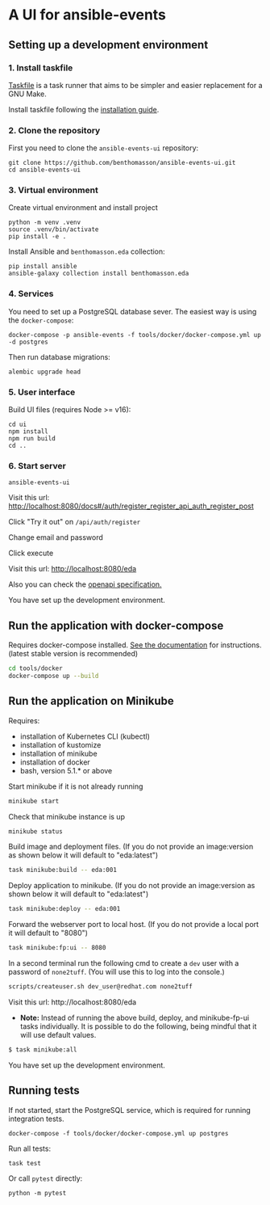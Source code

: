# A UI for ansible-events

## Setting up a development environment

### 1. Install taskfile

[Taskfile](https://taskfile.dev/) is a task runner that aims to be simpler and easier
replacement for a GNU Make.

Install taskfile following the [installation guide](https://taskfile.dev/installation/).

### 2. Clone the repository

First you need to clone the `ansible-events-ui` repository:

```shell
git clone https://github.com/benthomasson/ansible-events-ui.git
cd ansible-events-ui
```

### 3. Virtual environment

Create virtual environment and install project

```shell
python -m venv .venv
source .venv/bin/activate
pip install -e .
```

Install Ansible and `benthomasson.eda` collection:

```shell
pip install ansible
ansible-galaxy collection install benthomasson.eda
```

### 4. Services

You need to set up a PostgreSQL database sever. The easiest way is using the `docker-compose`:

```shell
docker-compose -p ansible-events -f tools/docker/docker-compose.yml up -d postgres
```

Then run database migrations:

```shell
alembic upgrade head
```

### 5. User interface

Build UI files (requires Node >= v16):

```shell
cd ui
npm install
npm run build
cd ..
```

### 6. Start server

```shell
ansible-events-ui
```

Visit this url: <http://localhost:8080/docs#/auth/register_register_api_auth_register_post>

Click "Try it out" on `/api/auth/register`

Change email and password

Click execute

Visit this url: <http://localhost:8080/eda>

Also you can check the [openapi specification.](http://localhost:8080/docs)

You have set up the development environment.

## Run the application with docker-compose

Requires docker-compose installed. [See the documentation](https://docs.docker.com/compose/install/) for instructions. (latest stable version is recommended)

```sh
cd tools/docker
docker-compose up --build
```

## Run the application on Minikube

Requires:
* installation of Kubernetes CLI (kubectl)
* installation of kustomize
* installation of minikube
* installation of docker
* bash, version 5.1.* or above

Start minikube if it is not already running
```sh
minikube start
```
Check that minikube instance is up
```sh
minikube status
```

Build image and deployment files.
(If you do not provide an image:version as shown below it will default to "eda:latest")
```sh
task minikube:build -- eda:001
```

Deploy application to minikube.
(If you do not provide an image:version as shown below it will default to "eda:latest")
```sh
task minikube:deploy -- eda:001
```

Forward the webserver port to local host.
(If you do not provide a local port it will default to "8080")
```sh
task minikube:fp:ui -- 8080
```

In a second terminal run the following cmd to create a `dev` user with a password of `none2tuff`.
(You will use this to log into the console.)
```sh
scripts/createuser.sh dev_user@redhat.com none2tuff
```

Visit this url: http://localhost:8080/eda

- **Note:** 
  Instead of running the above build, deploy, and minikube-fp-ui tasks individually. 
  It is possible to do the following, being mindful that it will use default values.
```sh
$ task minikube:all
```

You have set up the development environment.

## Running tests

If not started, start the PostgreSQL service, which is required for running integration tests.

```shell
docker-compose -f tools/docker/docker-compose.yml up postgres
```

Run all tests:

```shell
task test
```

Or call `pytest` directly:

```shell
python -m pytest 
```
